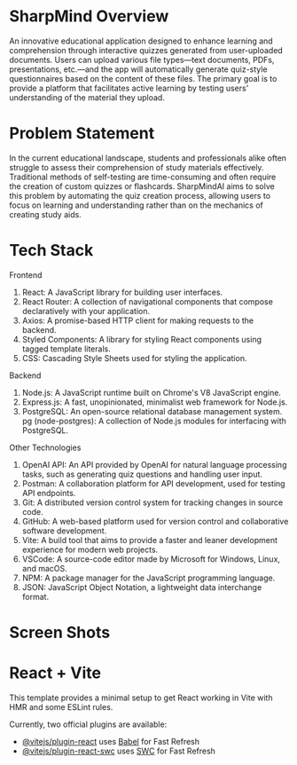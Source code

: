 # SharpMind Overview

An innovative educational application designed to enhance learning and comprehension through interactive quizzes generated from user-uploaded documents. Users can upload various file types—text documents, PDFs, presentations, etc.—and the app will automatically generate quiz-style questionnaires based on the content of these files. The primary goal is to provide a platform that facilitates active learning by testing users' understanding of the material they upload.

# Problem Statement

In the current educational landscape, students and professionals alike often struggle to assess their comprehension of study materials effectively. Traditional methods of self-testing are time-consuming and often require the creation of custom quizzes or flashcards. SharpMindAI aims to solve this problem by automating the quiz creation process, allowing users to focus on learning and understanding rather than on the mechanics of creating study aids.

# Tech Stack

Frontend
1. React: A JavaScript library for building user interfaces.
2. React Router: A collection of navigational components that compose declaratively with your application.
3. Axios: A promise-based HTTP client for making requests to the backend.
4. Styled Components: A library for styling React components using tagged template literals.
5. CSS: Cascading Style Sheets used for styling the application.

Backend
1. Node.js: A JavaScript runtime built on Chrome's V8 JavaScript engine.
2. Express.js: A fast, unopinionated, minimalist web framework for Node.js.
3. PostgreSQL: An open-source relational database management system.
pg (node-postgres): A collection of Node.js modules for interfacing with PostgreSQL.

Other Technologies
1. OpenAI API: An API provided by OpenAI for natural language processing tasks, such as generating quiz questions and handling user input.
2. Postman: A collaboration platform for API development, used for testing API endpoints.
3. Git: A distributed version control system for tracking changes in source code.
4. GitHub: A web-based platform used for version control and collaborative software development.
5. Vite: A build tool that aims to provide a faster and leaner development experience for modern web projects.
6. VSCode: A source-code editor made by Microsoft for Windows, Linux, and macOS.
7. NPM: A package manager for the JavaScript programming language.
8. JSON: JavaScript Object Notation, a lightweight data interchange format.

# Screen Shots


# React + Vite

This template provides a minimal setup to get React working in Vite with HMR and some ESLint rules.

Currently, two official plugins are available:

- [@vitejs/plugin-react](https://github.com/vitejs/vite-plugin-react/blob/main/packages/plugin-react/README.md) uses [Babel](https://babeljs.io/) for Fast Refresh
- [@vitejs/plugin-react-swc](https://github.com/vitejs/vite-plugin-react-swc) uses [SWC](https://swc.rs/) for Fast Refresh

